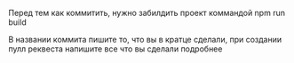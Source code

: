 Перед тем как коммитить, нужно забилдить проект коммандой npm run build

В названии коммита пишите то, что вы в кратце сделали, 
при создании пулл реквеста напишите все что вы сделали подробнее
